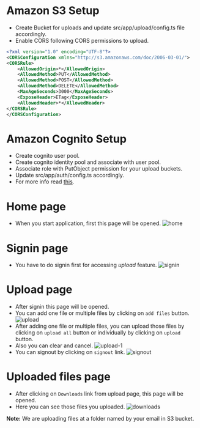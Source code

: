 # Amazon S3 Setup
* Create Bucket for uploads and update src/app/upload/config.ts file accordingly.
* Enable CORS following CORS permissions to upload.
```xml
<?xml version="1.0" encoding="UTF-8"?>
<CORSConfiguration xmlns="http://s3.amazonaws.com/doc/2006-03-01/">
<CORSRule>
    <AllowedOrigin>*</AllowedOrigin>
    <AllowedMethod>PUT</AllowedMethod>
    <AllowedMethod>POST</AllowedMethod>
    <AllowedMethod>DELETE</AllowedMethod>
    <MaxAgeSeconds>3000</MaxAgeSeconds>
    <ExposeHeader>ETag</ExposeHeader>
    <AllowedHeader>*</AllowedHeader>
</CORSRule>
</CORSConfiguration>
```
# Amazon Cognito Setup
* Create cognito user pool.
* Create cognito identity pool and associate with user pool.
* Associate role with PutObject permission for your upload buckets.
* Update src/app/auth/config.ts accordingly.
* For more info read [this](https://medium.com/tensult/s3-direct-upload-with-cognito-authentication-56a5c0ff4916).

# Home page
* When you start application, first this page will be opened.
![home](https://user-images.githubusercontent.com/30007458/38555020-4ccdb3ec-3ce2-11e8-966d-431680d6cd5b.png)

# Signin page
* You have to do signin first for accessing *upload* feature.
![signin](https://user-images.githubusercontent.com/30007458/38555175-d204ee86-3ce2-11e8-9383-7ca1d570a06c.png)

# Upload page
* After signin this page will be opened. 
* You can add one file or multiple files by clicking on `add files` button.
![upload](https://user-images.githubusercontent.com/30007458/38555258-243eae76-3ce3-11e8-86c5-fe79fabbfb2a.png)
* After adding one file or multiple files, you can upload those files by clicking on `upload all` button or individually by clicking on `upload` button. 
* Also you can clear and cancel.
![upload-1](https://user-images.githubusercontent.com/30007458/38555284-35fd3f06-3ce3-11e8-9f71-aeb034e83afe.png)
* You can signout by clicking on `signout` link.
![signout](https://user-images.githubusercontent.com/30007458/38556442-54068062-3ce7-11e8-9dee-33d32a92fe12.png)

# Uploaded files page
* After clicking on `Downloads` link from upload page, this page will be opened. 
* Here you can see those files you uploaded.
![downloads](https://user-images.githubusercontent.com/30007458/38556505-8c08bc5a-3ce7-11e8-8ddd-d83c28de6680.png)

**Note:**
We are uploading files at a folder named by your email in S3 bucket. 

